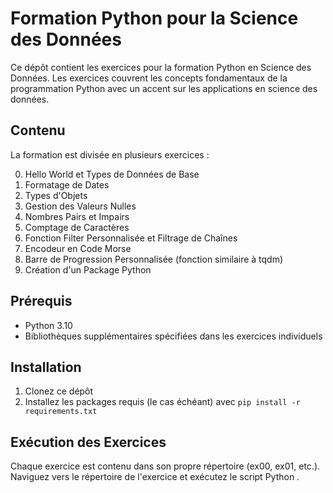 # Formation Python pour la Science des Données

Ce dépôt contient les exercices pour la formation Python en Science des Données. Les exercices couvrent les concepts fondamentaux de la programmation Python avec un accent sur les applications en science des données.

## Contenu

La formation est divisée en plusieurs exercices :

0. Hello World et Types de Données de Base
1. Formatage de Dates
2. Types d'Objets
3. Gestion des Valeurs Nulles
4. Nombres Pairs et Impairs
5. Comptage de Caractères
6. Fonction Filter Personnalisée et Filtrage de Chaînes
7. Encodeur en Code Morse
8. Barre de Progression Personnalisée (fonction similaire à tqdm)
9. Création d'un Package Python

## Prérequis

- Python 3.10
- Bibliothèques supplémentaires spécifiées dans les exercices individuels

## Installation

1. Clonez ce dépôt
2. Installez les packages requis (le cas échéant) avec `pip install -r requirements.txt`

## Exécution des Exercices

Chaque exercice est contenu dans son propre répertoire (ex00, ex01, etc.). Naviguez vers le répertoire de l'exercice et exécutez le script Python .
